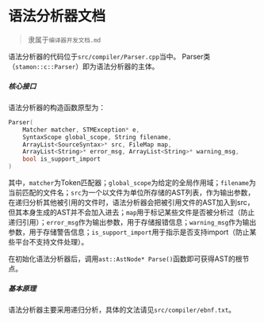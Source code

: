 # 语法分析器文档

> 隶属于``编译器开发文档.md``

语法分析器的代码位于``src/compiler/Parser.cpp``当中。 Parser类（``stamon::c::Parser``）即为语法分析器的主体。

##### 核心接口

语法分析器的构造函数原型为：

```C++
Parser(
    Matcher matcher, STMException* e,
    SyntaxScope global_scope, String filename,
    ArrayList<SourceSyntax>* src, FileMap map,
    ArrayList<String>* error_msg, ArrayList<String>* warning_msg,
    bool is_support_import
)
```

其中，``matcher``为Token匹配器；``global_scope``为给定的全局作用域；``filename``为当前匹配的文件名；``src``为一个以文件为单位所存储的AST列表，作为输出参数，在递归分析其他被引用的文件时，语法分析器会把被引用文件的AST加入到src，但其本身生成的AST并不会加入进去；``map``用于标记某些文件是否被分析过（防止递归引用）；``error_msg``作为输出参数，用于存储报错信息；``warning_msg``作为输出参数，用于存储警告信息；``is_support_import``用于指示是否支持import（防止某些平台不支持文件处理）。

在初始化语法分析器后，调用``ast::AstNode* Parse()``函数即可获得AST的根节点。

##### 基本原理

语法分析器主要采用递归分析，具体的文法请见``src/compiler/ebnf.txt``。
